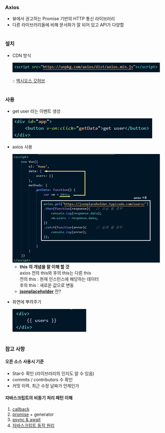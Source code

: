 ### Axios 
- 뷰에서 권고하는 Promise 기반의 HTTP 통신 라이브러리 
- 다른 라이브러리들에 비해 문서화가 잘 되어 있고 API가 다양함 
#
### 설치 
- CDN 방식   

  <img src="/Vue/img/axios1_설치.png">  
  
  :: [액시오스 깃허브](https://github.com/axios/axios)
#
### 사용 
 - get user 라는 이벤트 생성   
 
   <img src="/Vue/img/axios2.png">   
 - axios 사용    
 
   <img src="/Vue/img/axios3.png">   
   
   - **this 의 개념을 잘 이해 할 것**  
     axios 전의 this와 후의 this는 다른 this    
     전의 this : 현재 인스턴스에 해당하는 데이터    
     후의 this : 새로운 값으로 변동   
   - [**jsonplaceholder**](https://jsonplaceholder.typicode.com/) 란?
 
 - 화면에 뿌려주기   
 
   <img src="/Vue/img/axios4.png">
#
### 참고 사항 
#### 오픈 소스 사용시 기준 
- Star수 확인 (라이브러리의 인지도 알 수 있음)
- commits / contributors 수 확인 
- 커밋 이력. 최근 수정 날짜가 언제인가 

#### 자바스크립트의 비동기 처리 패턴 이해
1. [callback](https://joshua1988.github.io/web-development/javascript/javascript-asynchronous-operation/) 
2. [promise](https://joshua1988.github.io/web-development/javascript/promise-for-beginners/) + generator
3. [async & await](https://joshua1988.github.io/web-development/javascript/js-async-await/)
4. [자바스크립트 동작 원리](https://joshua1988.github.io/web-development/translation/javascript/how-js-works-inside-engine/)
